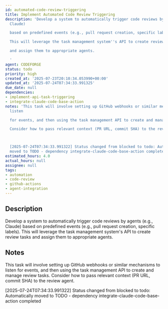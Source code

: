 ```yaml
---
id: automated-code-review-triggering
title: Implement Automated Code Review Triggering
description: 'Develop a system to automatically trigger code reviews by agents (e.g.,
  Claude)

  based on predefined events (e.g., pull request creation, specific labels).

  This will leverage the task management system''s API to create review tasks

  and assign them to appropriate agents.

  '
agent: CODEFORGE
status: todo
priority: high
created_at: '2025-07-23T20:10:34.053990+00:00'
updated_at: '2025-07-24T07:34:33.991325'
due_date: null
dependencies:
- implement-api-task-triggering
- integrate-claude-code-base-action
notes: 'This task will involve setting up GitHub webhooks or similar mechanisms to
  listen

  for events, and then using the task management API to create and manage review tasks.

  Consider how to pass relevant context (PR URL, commit SHA) to the review agent.



  [2025-07-24T07:34:33.991322] Status changed from blocked to todo: Automatically
  moved to TODO - dependency integrate-claude-code-base-action completed'
estimated_hours: 4.0
actual_hours: null
assignee: null
tags:
- automation
- code-review
- github-actions
- agent-integration
---
```


## Description

Develop a system to automatically trigger code reviews by agents (e.g., Claude)
based on predefined events (e.g., pull request creation, specific labels).
This will leverage the task management system's API to create review tasks
and assign them to appropriate agents.


## Notes

This task will involve setting up GitHub webhooks or similar mechanisms to listen
for events, and then using the task management API to create and manage review tasks.
Consider how to pass relevant context (PR URL, commit SHA) to the review agent.


[2025-07-24T07:34:33.991322] Status changed from blocked to todo: Automatically moved to TODO - dependency integrate-claude-code-base-action completed

